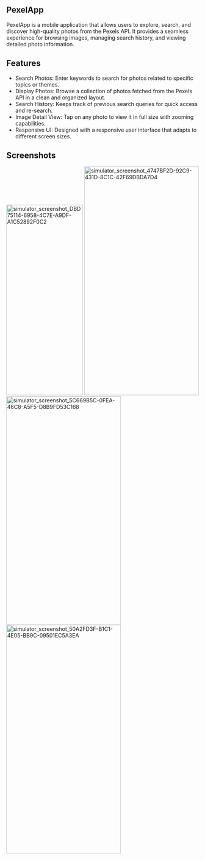 ## PexelApp
PexelApp is a mobile application that allows users to explore, search, and discover high-quality photos from the Pexels API. It provides a seamless experience for browsing images, managing search history, and viewing detailed photo information.

## Features
 - Search Photos: Enter keywords to search for photos related to specific topics or themes.
 - Display Photos: Browse a collection of photos fetched from the Pexels API in a clean and organized layout.
 - Search History: Keeps track of previous search queries for quick access and re-search.
 - Image Detail View: Tap on any photo to view it in full size with zooming capabilities.
 - Responsive UI: Designed with a responsive user interface that adapts to different screen sizes.

## Screenshots
<img src="https://github.com/user-attachments/assets/e1e940e1-c875-46b9-964d-f4f4c07e9204" width="200" height="500" alt="simulator_screenshot_DBD75114-6958-4C7E-A9DF-A1C52892F0C2">
<img src="https://github.com/user-attachments/assets/b6f42cc3-0977-4b6b-8b72-dd7838a35b12" width="300" height="600" alt="simulator_screenshot_4747BF2D-92C9-431D-8C1C-42F69DBDA7D4">
<img src="https://github.com/user-attachments/assets/1ed89318-d67d-45fa-a6b5-3703931d5d3c" width="300" height="600" alt="simulator_screenshot_5C669B5C-0FEA-46C8-A5F5-D8B9FD53C168">
<img src="https://github.com/user-attachments/assets/2ff809d3-b3e6-4733-a347-1836c1547f80" width="300" height="600" alt="simulator_screenshot_50A2FD3F-B1C1-4E05-BB9C-09501EC5A3EA">


